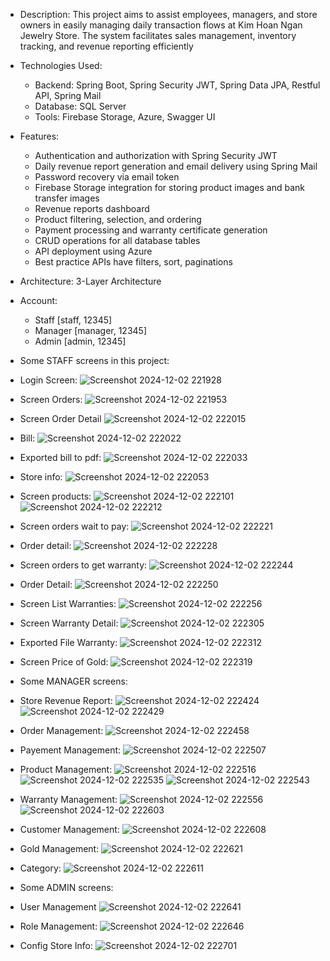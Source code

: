- Description: This project aims to assist employees, managers, and store owners in easily managing daily transaction flows at Kim Hoan Ngan Jewelry Store. The system facilitates sales management, inventory tracking, and revenue reporting efficiently

- Technologies Used:
  + Backend: Spring Boot, Spring Security JWT, Spring Data JPA, Restful API, Spring Mail
  + Database: SQL Server
  + Tools: Firebase Storage, Azure, Swagger UI
 
- Features:
  + Authentication and authorization with Spring Security JWT
  + Daily revenue report generation and email delivery using Spring Mail
  + Password recovery via email token
  + Firebase Storage integration for storing product images and bank transfer images
  + Revenue reports dashboard
  + Product filtering, selection, and ordering
  + Payment processing and warranty certificate generation
  + CRUD operations for all database tables
  + API deployment using Azure
  + Best practice APIs have filters, sort, paginations
    
- Architecture: 3-Layer Architecture
  
- Account:
  + Staff [staff, 12345]
  + Manager [manager, 12345]
  + Admin [admin, 12345]

- Some STAFF screens in this project:

+ Login Screen:
  ![Screenshot 2024-12-02 221928](https://github.com/user-attachments/assets/db8e9706-4d49-4af2-aef5-9f55257ff3e6)

+ Screen Orders:
![Screenshot 2024-12-02 221953](https://github.com/user-attachments/assets/15241913-43d1-4cc8-b15e-154ea3fe7151)

+ Screen Order Detail
![Screenshot 2024-12-02 222015](https://github.com/user-attachments/assets/44ec5ad4-4b99-4c6b-8eb4-3ce52fa2e739)

+ Bill:
![Screenshot 2024-12-02 222022](https://github.com/user-attachments/assets/3118ecc6-bef2-4ede-9339-46d148df03d2)

+ Exported bill to pdf:
![Screenshot 2024-12-02 222033](https://github.com/user-attachments/assets/224cd88a-58c4-4a3c-a8d2-d3b734a05166)

+ Store info:
![Screenshot 2024-12-02 222053](https://github.com/user-attachments/assets/df1d1738-f2bc-4887-954b-8870cdc82f73)

+ Screen products:
![Screenshot 2024-12-02 222101](https://github.com/user-attachments/assets/f8416831-39f2-4a07-853d-eded1092a327)
![Screenshot 2024-12-02 222212](https://github.com/user-attachments/assets/46dce789-f479-4706-81d4-4c7efc56a59b)

+ Screen orders wait to pay:
![Screenshot 2024-12-02 222221](https://github.com/user-attachments/assets/e44adc07-ab84-4dad-a9d4-040f4bb51050)

+ Order detail:
![Screenshot 2024-12-02 222228](https://github.com/user-attachments/assets/54b12fa6-61a5-4df1-a21c-d07e5d216e77)

+ Screen orders to get warranty:
![Screenshot 2024-12-02 222244](https://github.com/user-attachments/assets/2f7ba2b2-81fa-44e9-84b9-e662972e73ee)

+ Order Detail:
![Screenshot 2024-12-02 222250](https://github.com/user-attachments/assets/152a95a1-fe77-4aab-bd26-d14f622d457b)

+ Screen List Warranties:
![Screenshot 2024-12-02 222256](https://github.com/user-attachments/assets/c20a3fbe-daec-4d59-90e7-99177471fad8)

+ Screen Warranty Detail:
![Screenshot 2024-12-02 222305](https://github.com/user-attachments/assets/6d1b184a-8f93-416d-a643-ec1ddac953ca)

+ Exported File Warranty:
![Screenshot 2024-12-02 222312](https://github.com/user-attachments/assets/c2b80bce-808b-4a64-9715-53b8d5d3cfe6)

+ Screen Price of Gold:
![Screenshot 2024-12-02 222319](https://github.com/user-attachments/assets/e12e02b5-d14f-41e2-af1c-dd277d3cc1fd)

- Some MANAGER screens:

+ Store Revenue Report:
![Screenshot 2024-12-02 222424](https://github.com/user-attachments/assets/3887f6ce-917a-4235-926d-d33d72f97bf1)
![Screenshot 2024-12-02 222429](https://github.com/user-attachments/assets/4296662e-60ca-4f63-aff2-d293cc50f0c8)

+ Order Management:
![Screenshot 2024-12-02 222458](https://github.com/user-attachments/assets/2abe2e0c-bb2a-4339-83cb-5ec587cbe0de)

+ Payement Management:
![Screenshot 2024-12-02 222507](https://github.com/user-attachments/assets/dbe8edcb-8920-4c44-81d4-91ad44899345)

+ Product Management:
![Screenshot 2024-12-02 222516](https://github.com/user-attachments/assets/8fd8aac8-f26c-42c3-9bb4-5bc17168399e)
![Screenshot 2024-12-02 222535](https://github.com/user-attachments/assets/9a0b8206-baf0-460b-b555-fb765e33f35d)
![Screenshot 2024-12-02 222543](https://github.com/user-attachments/assets/8c8c9a56-5ba3-4233-b63d-fb8aaf75affe)

+ Warranty Management:
![Screenshot 2024-12-02 222556](https://github.com/user-attachments/assets/242dcd8d-cf1a-471a-8873-3f6227bd9263)
![Screenshot 2024-12-02 222603](https://github.com/user-attachments/assets/4a48f843-4f09-44cd-9c92-4481f0d499aa)

+ Customer Management:
![Screenshot 2024-12-02 222608](https://github.com/user-attachments/assets/278cd357-935c-4dc3-b619-ee877ed173f2)

+  Gold Management:
![Screenshot 2024-12-02 222621](https://github.com/user-attachments/assets/f6135147-1309-4b3d-9caf-d31d7a01ad8e)

+ Category:
![Screenshot 2024-12-02 222611](https://github.com/user-attachments/assets/e6f0e87f-6a51-40c0-a557-ffa993eae8c7)

- Some ADMIN screens:

+ User Management
![Screenshot 2024-12-02 222641](https://github.com/user-attachments/assets/e6e97d43-07b3-4e27-854a-577e481bfddd)

+ Role Management:
![Screenshot 2024-12-02 222646](https://github.com/user-attachments/assets/bf55f56f-5a46-4f62-a085-6eee6ed4278a)

+ Config Store Info:
![Screenshot 2024-12-02 222701](https://github.com/user-attachments/assets/4adee234-74c3-4f89-9448-9b2d5dd09989)




